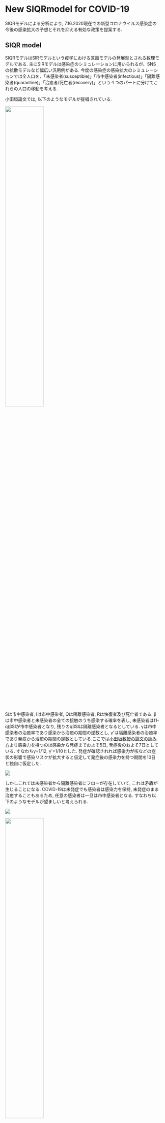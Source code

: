 
# New SIQRmodel for COVID-19

SIQRモデルによる分析により, 7.16.2020現在での新型コロナウイルス感染症の今後の感染拡大の予想とそれを抑える有効な政策を提案する. 


## SIQR model

SIQRモデルはSIRモデルという疫学における区画モデルの発展型とされる数理モデルである. 主にSIRモデルは感染症のシミュレーションに用いられるが、SNSの拡散モデルなど幅広い汎用例がある. 
今度の感染症の感染拡大のシミュレーションでは全人口を、「未感染者(susceptible)」「市中感染者(infectious)」「隔離感染者(quarantine)」「治癒者/死亡者(recovery)」という４つのパートに分けてこれらの人口の移動を考える. 

小田垣論文では, 以下のようなモデルが提唱されている.

<img src="pic/odgk_siqr.png" width="50%">

Sは市中感染者, Iは市中感染者, Qは隔離感染者, Rは快復者及び死亡者である. βは市中感染者と未感染者の全ての接触のうち感染する確率を表し, 未感染者は(1-q)βSIが市中感染者となり, 残りのqβSIは隔離感染者となるとしている. γは市中感染者の治癒率であり感染から治癒の期間の逆数とし, γ'は隔離感染者の治癒率であり発症から治癒の期間の逆数としている.ここでは[小田垣教授の論文の読み方](https://kichiro-talk.hatenablog.com/entry/2020/05/27/182644)より感染力を持つのは感染から発症までおよそ5日, 発症後のおよそ7日としている. すなわちγ=1/12, γ'=1/10とした. 発症が確認されれば感染力が咳などの症状の影響で感染リスクが拡大すると仮定して発症後の感染力を持つ期間を10日と独自に仮定した.


![](pic/odgk_mermaid.png)

しかしこれでは未感染者から隔離感染者にフローが存在していて, これは矛盾が生じることになる. COVID-19は未発症でも感染者は感染力を保持, 未発症のまま治癒することもあるため, 任意の感染者は一旦は市中感染者となる. すなわち以下のようなモデルが望ましいと考えられる. 


![](pic/siqr_mermaid.png)

<img src="pic/siqr.png" width="50%">

これをシミュレートし, 分析を試みた.



## Simulation
常微分方程式の数値計算には`scipy.odeint`を使用した. 数値解法はadams法(どのそれかは不明)である.

初期値は7.16.2020現在の[東京都新型コロナウイルス感染症対策サイト](https://stopcovid19.metro.tokyo.lg.jp/)の値を参考に概算で出したものを使用した.

|S|Q|I|R|
| --- | --- | --- | --- |
|9990900(人)|700(人)|1500(人)|6700(人)|

期間は360日であり, 
接触率は[小田垣](http://mercury.yukawa.kyoto-u.ac.jp/~bussei.kenkyu/wp/wp-content/uploads/2020-082101v3.pdf)を参考にし, これからし得る政策とその基準を5ケースに分けた.
感染者の数が人口に対して非常に少ないため, ここでは感染者と快復者のグラフを示す.


#### case1
陽性者隔離率1％, 接触率12.6% (3月基準)
これからPCR検査率を下げ、接触率を下げる努力もしなかった場合
<img src="pic/newSIQR-I-case1.png" width="45%"><img src="pic/newSIQR-R-case1.png" width="45%">


#### case2
陽性者隔離率5％, 接触率12.6% (3月基準)
PCR検査率を上げる努力をし, 接触率を下げる努力をしなかった場合.
<img src="pic/newSIQR-I-case2.png" width="45%"><img src="pic/newSIQR-R-case2.png" width="45%">


#### case3
陽性者隔離率1％, 接触率9.6% (5月基準)
PCR検査率をあげる努力をせず, 外出自粛により接触率を下げた場合.
<img src="pic/newSIQR-I-case3.png" width="45%"><img src="pic/newSIQR-R-case3.png" width="45%">


#### case4
陽性者隔離率5％, 接触率9.6% (5月基準)
PCR検査率をあげる努力をし, 外出自粛により接触率を下げた場合.
<img src="pic/newSIQR-I-case4.png" width="45%"><img src="pic/newSIQR-R-case4.png" width="45%">


#### case5
陽性者隔離率8％, 接触率12.6% (3月基準)
PCR検査率をあげる努力をし, 外出自粛をせずにcase4の値を目指した場合.
<img src="pic/newSIQR-I-case5.png" width="45%"><img src="pic/newSIQR-R-case5.png" width="45%">


## Analysis
case1は基本的にわずかな陽性者を隔離するにとどまる政策を想定しているので, 当然感染は拡大し, 一時東京都の感染者数は35万人になることが予想される. 
残りのケースに関してはcase3とcase2, case4, case5の2つに分けられる. case3は外出自粛により接触率を下げた場合であり, 陽性者を検査によりたくさん見つけ, 隔離する政策を取らない場合である. case2~case5のうち, case3は唯一グラフの概形が異なっていて, __感染者数が増え続けていて, 収束に向かう形を全くしていない.__  1年経ってもまだまだ感染者は増え続けるということである. よって感染収束に対して __最も効率的な政策は隔離政策である.__  PCR検査を行い陽性者の発見を急ぐべきである. _外出自粛による接触率低下は優先されるものではない._

また, 実際の感染はクラスター感染などと呼ばれるように感染経路にはある程度偏りがあるとされている. ある人口密集グループ内に1人の感染者がいて感染を広げる確率はそのグループ内の人口とその密度に依存する. すなわちフェスや大規模ライブのようなものは感染確率が上がるということであるので, 避けれるのであれば避けたほうが良い. しかし経済との兼ね合いなどもあるため, 小中規模のオフィスや飲食店は営業を再開すべきであろう. 都市封鎖などの政策は感染初期には有効だが, ある程度感染が広がった段階ではあまり意味がないことはcase3から予想される.



# reference
1. [新型コロナウイルスの蔓延に関する一考察](http://www001.upp.so-net.ne.jp/rise/images/%E6%96%B0%E5%9E%8B%E3%82%B3%E3%83%AD%E3%83%8A%E4%B8%80%E8%80%83%E5%AF%9F.pdf)

2. [新型コロナウイルス感染症のSIQRモデルからわかることー小田垣教授の論文の読み方](https://kichiro-talk.hatenablog.com/entry/2020/05/27/182644)

3. [The SIR Model for Spread of Disease - The Differential Equation Model](https://www.maa.org/press/periodicals/loci/joma/the-sir-model-for-spread-of-disease-the-differential-equation-model)

